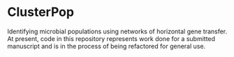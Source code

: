 # ClusterPop
Identifying microbial populations using networks of horizontal gene transfer. At present, code in this repository represents work done for a submitted manuscript and is in the process of being refactored for general use.
